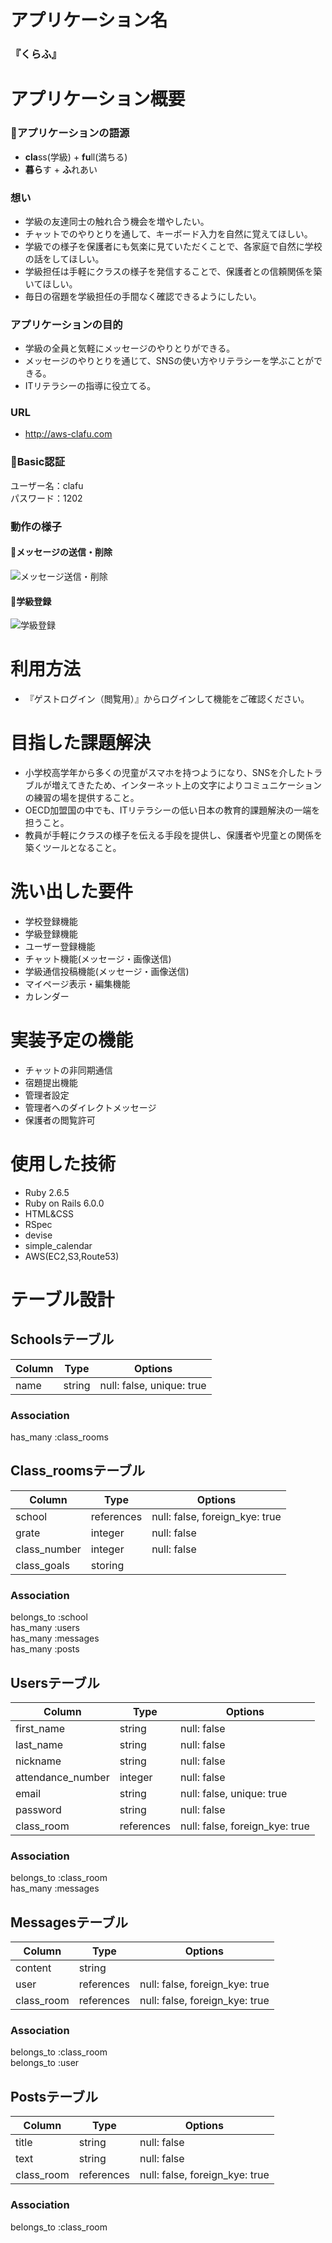 # アプリケーション名
### 『くらふ』

# アプリケーション概要

### 🏫アプリケーションの語源
- **cla**ss(学級) + **fu**ll(満ちる)
- **暮ら**す + **ふ**れあい

### 想い
- 学級の友達同士の触れ合う機会を増やしたい。
- チャットでのやりとりを通して、キーボード入力を自然に覚えてほしい。
- 学級での様子を保護者にも気楽に見ていただくことで、各家庭で自然に学校の話をしてほしい。
- 学級担任は手軽にクラスの様子を発信することで、保護者との信頼関係を築いてほしい。
- 毎日の宿題を学級担任の手間なく確認できるようにしたい。

### アプリケーションの目的
- 学級の全員と気軽にメッセージのやりとりができる。
- メッセージのやりとりを通じて、SNSの使い方やリテラシーを学ぶことができる。
- ITリテラシーの指導に役立てる。

### URL
- http://aws-clafu.com

### 🔑Basic認証
ユーザー名：clafu  
パスワード：1202

### 動作の様子
#### 📨メッセージの送信・削除
![メッセージ送信・削除](https://i.gyazo.com/d812b11964d7c9b7f4b09dc73f494e2e.gif)  


#### 🏫学級登録
![学級登録](https://i.gyazo.com/4a2dc4b9847f9db4f67a9e7693d19a61.gif)

# 利用方法
- 『ゲストログイン（閲覧用）』からログインして機能をご確認ください。

# 目指した課題解決
- 小学校高学年から多くの児童がスマホを持つようになり、SNSを介したトラブルが増えてきたため、インターネット上の文字によりコミュニケーションの練習の場を提供すること。
- OECD加盟国の中でも、ITリテラシーの低い日本の教育的課題解決の一端を担うこと。
- 教員が手軽にクラスの様子を伝える手段を提供し、保護者や児童との関係を築くツールとなること。

# 洗い出した要件
- 学校登録機能
- 学級登録機能
- ユーザー登録機能
- チャット機能(メッセージ・画像送信)
- 学級通信投稿機能(メッセージ・画像送信)
- マイページ表示・編集機能
- カレンダー

# 実装予定の機能
- チャットの非同期通信
- 宿題提出機能
- 管理者設定
- 管理者へのダイレクトメッセージ
- 保護者の閲覧許可

# 使用した技術
- Ruby 2.6.5
- Ruby on Rails 6.0.0
- HTML&CSS
- RSpec
- devise
- simple_calendar
- AWS(EC2,S3,Route53)


# テーブル設計

## Schoolsテーブル 

| Column | Type   | Options                   |
| ------ | ------ | ------------------------- |
| name   | string | null: false, unique: true |

### Association

has_many :class_rooms  


## Class_roomsテーブル

| Column         | Type       | Options                        |
| -------------- | ---------- | ------------------------------ |
| school         | references | null: false, foreign_kye: true |
| grate          | integer    | null: false                    |
| class_number   | integer    | null: false                    |
| class_goals    | storing    |                                |

### Association

belongs_to :school  
has_many :users  
has_many :messages  
has_many :posts  

## Usersテーブル

| Column            | Type       | Options                        |
| ----------------- | ---------- | ------------------------------ |
| first_name        | string     | null: false                    |
| last_name         | string     | null: false                    |
| nickname          | string     | null: false                    |
| attendance_number | integer    | null: false                    |
| email             | string     | null: false, unique: true      |
| password          | string     | null: false                    |
| class_room        | references | null: false, foreign_kye: true |

### Association

belongs_to :class_room  
has_many :messages  


## Messagesテーブル

| Column         | Type       | Options                        |
| -------------- | ---------- | ------------------------------ |
| content        | string     |                                |
| user           | references | null: false, foreign_kye: true |
| class_room     | references | null: false, foreign_kye: true |

### Association
belongs_to :class_room  
belongs_to :user  

## Postsテーブル

| Column     | Type       | Options                        |
| ---------- | ---------- | ------------------------------ |
| title      | string     | null: false                    |
| text       | string     | null: false                    |
| class_room | references | null: false, foreign_kye: true |

### Association
belongs_to :class_room  